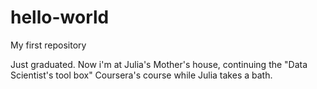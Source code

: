 # hello-world
My first repository

Just graduated. Now i'm at Julia's Mother's house, continuing the "Data Scientist's tool box" Coursera's course while Julia takes a bath.
